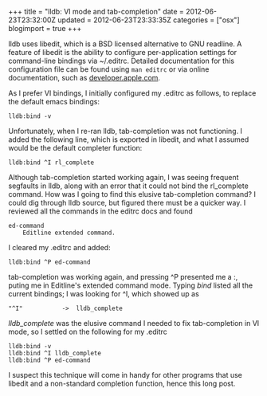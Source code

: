 +++
title = "lldb: VI mode and tab-completion"
date = 2012-06-23T23:32:00Z
updated = 2012-06-23T23:33:35Z
categories = ["osx"]
blogimport = true 
+++

lldb uses libedit, which is a BSD licensed alternative to GNU readline. A feature of libedit is the ability to configure per-application settings for command-line bindings via ~/.editrc. Detailed documentation for this configuration file can be found using `man editrc` or via online documentation, such as [developer.apple.com](https://developer.apple.com/library/mac/#documentation/Darwin/Reference/ManPages/man5/editrc.5.html#//apple_ref/doc/man/5/editrc).

As I prefer VI bindings, I initially configured my .editrc as follows, to replace the default emacs bindings:

```
lldb:bind -v
```

Unfortunately, when I re-ran lldb, tab-completion was not functioning.  I added the following line, which is exported in libedit, and what I assumed would be the default completer function:

```
lldb:bind ^I rl_complete
```

Although tab-completion started working again, I was seeing frequent segfaults in lldb, along with an error that it could not bind the rl_complete command.  How was I going to find this elusive tab-completion command?  I could dig through lldb source, but figured there must be a quicker way.  I reviewed all the commands in the editrc docs and found 

```
ed-command
    Editline extended command.
```

I cleared my .editrc and added:

```
lldb:bind ^P ed-command
```

tab-completion was working again, and pressing ^P presented me a :, puting me in Editline's extended command mode. Typing _bind_ listed all the current bindings; I was looking for ^I, which showed up as

```
"^I"           ->  lldb_complete
```

_lldb_complete_ was the elusive command I needed to fix tab-completion in VI mode, so I settled on the following for my .editrc

```
lldb:bind -v
lldb:bind ^I lldb_complete
lldb:bind ^P ed-command
```

I suspect this technique will come in handy for other programs that use libedit and a non-standard completion function, hence this long post.
